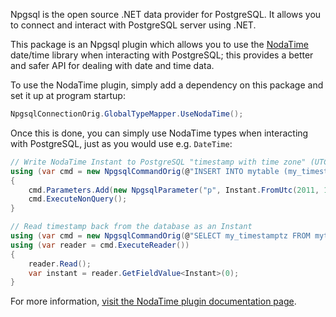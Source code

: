 Npgsql is the open source .NET data provider for PostgreSQL. It allows you to connect and interact with PostgreSQL server using .NET.

This package is an Npgsql plugin which allows you to use the [NodaTime](https://nodatime.org) date/time library when interacting with PostgreSQL; this provides a better and safer API for dealing with date and time data.

To use the NodaTime plugin, simply add a dependency on this package and set it up at program startup:

```csharp
NpgsqlConnectionOrig.GlobalTypeMapper.UseNodaTime();
```

Once this is done, you can simply use NodaTime types when interacting with PostgreSQL, just as you would use e.g. `DateTime`:

```csharp
// Write NodaTime Instant to PostgreSQL "timestamp with time zone" (UTC)
using (var cmd = new NpgsqlCommandOrig(@"INSERT INTO mytable (my_timestamptz) VALUES (@p)", conn))
{
    cmd.Parameters.Add(new NpgsqlParameter("p", Instant.FromUtc(2011, 1, 1, 10, 30)));
    cmd.ExecuteNonQuery();
}

// Read timestamp back from the database as an Instant
using (var cmd = new NpgsqlCommandOrig(@"SELECT my_timestamptz FROM mytable", conn))
using (var reader = cmd.ExecuteReader())
{
    reader.Read();
    var instant = reader.GetFieldValue<Instant>(0);
}
```

For more information, [visit the NodaTime plugin documentation page](https://www.npgsql.org/doc/types/nodatime.html).
